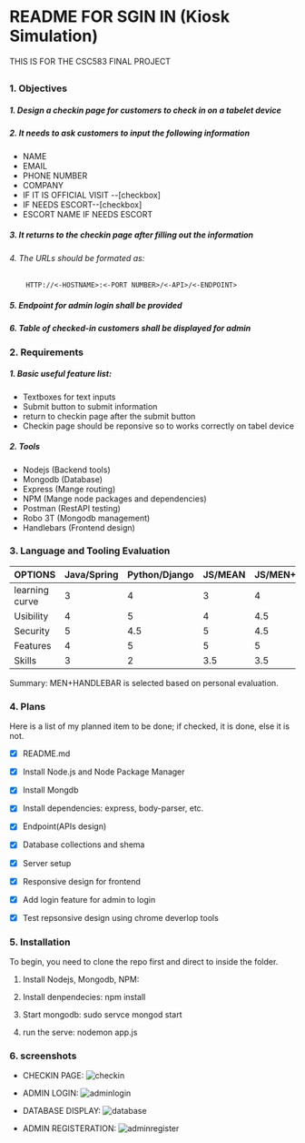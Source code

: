 # README FOR SGIN IN (Kiosk Simulation)
THIS IS FOR THE CSC583 FINAL PROJECT 



##

### 1. Objectives

##### 1. Design a checkin page for customers to check in on a tabelet device
##### 2. It needs to ask customers to input the following information
   *  NAME
   *  EMAIL
   *  PHONE NUMBER
   *  COMPANY
   *  IF IT IS OFFICIAL VISIT --[checkbox]
   *  IF NEEDS ESCORT--[checkbox]
   * ESCORT NAME IF NEEDS ESCORT
##### 3. It returns to the checkin page after filling out the information
###### 4. The URLs should be formated as:

 		HTTP://<-HOSTNAME>:<-PORT NUMBER>/<-API>/<-ENDPOINT>
    
    
##### 5.  Endpoint for admin login shall be provided
##### 6.  Table of checked-in customers shall be displayed for admin



### 2. Requirements



##### 1. Basic useful feature list:

 * Textboxes for text inputs
 * Submit button to submit information
 * return to checkin page after the submit button
 * Checkin page should be reponsive so to works correctly on tabel device

##### 2. Tools

 * Nodejs (Backend tools)
 * Mongodb (Database)
 * Express (Mange routing)
 * NPM	(Mange node packages and dependencies)
 * Postman (RestAPI testing)
 * Robo 3T (Mongodb management)
 * Handlebars (Frontend design)


### 3. Language and Tooling Evaluation

OPTIONS |Java/Spring | Python/Django|JS/MEAN | JS/MEN+HANDLEBAR|
------------|------------ | ------------|------------ | -------------
learning curve|  3  |   4  |  3  | 4
Usibility     |  4  |   5  |  4  | 4.5
Security      |  5  |   4.5 |  5  | 4.5
Features      |  4  |   5   |   5   | 5
Skills        |  3  |   2   |  3.5   | 3.5

Summary: MEN+HANDLEBAR is selected based on personal evaluation.


### 4. Plans
 Here is a list of my planned item to be done; if checked, it is done, else it is not.
 
 
 - [x] README.md
 - [x] Install Node.js and Node Package Manager
 - [x] Install Mongdb 
 - [x] Install dependencies: express, body-parser, etc.
 - [x] Endpoint(APIs design)
 - [x] Database collections and shema
 - [x] Server setup
 - [x] Responsive design for frontend
 - [x] Add login feature for admin to login
 - [x] Test repsonsive design using chrome deverlop tools

 
### 5. Installation
 
To begin, you need to clone the repo first and direct to inside the folder.
 
1. Install Nodejs, Mongodb, NPM:

2. Install denpendecies:
      npm install
  
3. Start mongodb:
      sudo servce mongod start
     
4. run the serve:
      nodemon app.js
      
 









### 6. screenshots 

* CHECKIN PAGE:
![checkin](https://user-images.githubusercontent.com/22812046/33916559-4c209d74-df5e-11e7-8590-f6fab9dae812.PNG)

* ADMIN LOGIN:
![adminlogin](https://user-images.githubusercontent.com/22812046/33916601-7c93d034-df5e-11e7-9ff6-4eb9e13a510b.PNG)

* DATABASE DISPLAY:
![database](https://user-images.githubusercontent.com/22812046/33920379-8022f73e-df72-11e7-8ba7-08e30438529f.PNG)

* ADMIN REGISTERATION:
![adminregister](https://user-images.githubusercontent.com/22812046/33916646-a9984452-df5e-11e7-9b96-ea537379a4b8.PNG)

